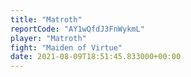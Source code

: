 ```yaml
---
title: "Matroth"
reportCode: "AY1wQfdJ3FnWykmL"
player: "Matroth"
fight: "Maiden of Virtue"
date: 2021-08-09T18:51:45.833000+00:00
---
```

